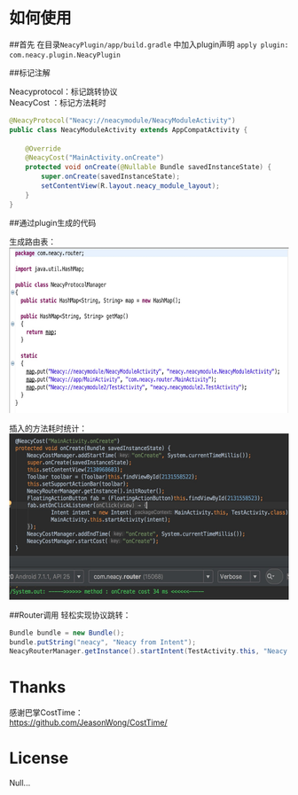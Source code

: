 
# 如何使用

##首先
在目录`NeacyPlugin/app/build.gradle`  中加入plugin声明 `apply plugin: com.neacy.plugin.NeacyPlugin`

##标记注解 

Neacyprotocol：标记跳转协议  
NeacyCost    ：标记方法耗时

```java
@NeacyProtocol("Neacy://neacymodule/NeacyModuleActivity")
public class NeacyModuleActivity extends AppCompatActivity {
  
    @Override  
    @NeacyCost("MainActivity.onCreate")  
    protected void onCreate(@Nullable Bundle savedInstanceState) {
        super.onCreate(savedInstanceState);
        setContentView(R.layout.neacy_module_layout);  
    }  
}
```

##通过plugin生成的代码

生成路由表：
<img src="./images/gradle_transform.png" width="600" height="300">

插入的方法耗时统计：
<img src="./images/gradle_cost.png" width="600" height="300">

##Router调用
轻松实现协议跳转：
```java
Bundle bundle = new Bundle();
bundle.putString("neacy", "Neacy from Intent");
NeacyRouterManager.getInstance().startIntent(TestActivity.this, "Neacy://neacymodule/NeacyModuleActivity", bundle);
```

# Thanks

感谢巴掌CostTime：  
<https://github.com/JeasonWong/CostTime/>


# License
Null...